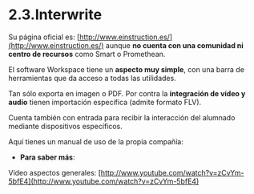 # 2.3.Interwrite

Su página oficial es: [http://www.einstruction.es/](http://www.einstruction.es/) aunque **no cuenta con una comunidad ni centro de recursos** como Smart o Promethean.

El software Workspace tiene un **aspecto muy simple**, con una barra de herramientas que da acceso a todas las utilidades.

Tan sólo exporta en imagen o PDF. Por contra la **integración de vídeo y audio** tienen importación específica (admite formato FLV).

Cuenta también con entrada para recibir la interacción del alumnado mediante dispositivos específicos.

Aquí tienes un manual de uso de la propia compañía:

*   **Para saber más**:

Vídeo aspectos generales: [http://www.youtube.com/watch?v=zCvYm-5bfE4](http://www.youtube.com/watch?v=zCvYm-5bfE4)

